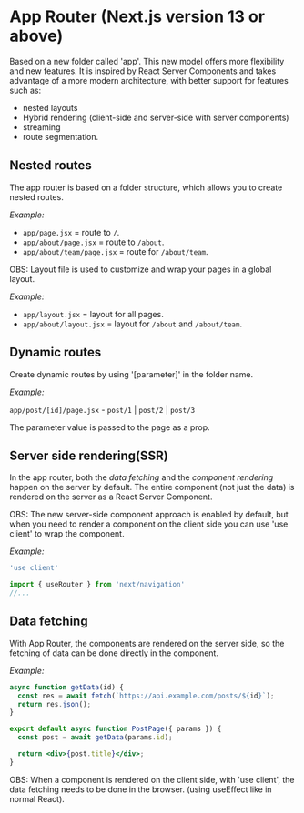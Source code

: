 # App Router (Next.js version 13 or above)

Based on a new folder called 'app'. This new model offers more flexibility and new features. It is inspired by React Server Components and takes advantage of a more modern architecture, with better support for features such as:

- nested layouts
- Hybrid rendering (client-side and server-side with server components)
- streaming
- route segmentation.

## Nested routes

The app router is based on a folder structure, which allows you to create nested routes.

*Example:*

- `app/page.jsx` = route to `/`.
- `app/about/page.jsx` = route to `/about`.
- `app/about/team/page.jsx` = route for `/about/team`.

OBS: Layout file is used to customize and wrap your pages in a global layout.

*Example:*

- `app/layout.jsx` = layout for all pages.
- `app/about/layout.jsx` = layout for `/about` and `/about/team`.

## Dynamic routes

Create dynamic routes by using '[parameter]' in the folder name.

*Example:*

`app/post/[id]/page.jsx` - `post/1` | `post/2` | `post/3`

The parameter value is passed to the page as a prop.

## Server side rendering(SSR)

In the app router, both the *data fetching* and the *component rendering* happen on the server by default. The entire component (not just the data) is rendered on the server as a React Server Component.

OBS: The new server-side component approach is enabled by default, but when you need to render a component on the client side you can use 'use client' to wrap the component.

*Example:*

```jsx
'use client'

import { useRouter } from 'next/navigation'
//...
```

## Data fetching

With App Router, the components are rendered on the server side, so the fetching of data can be done directly in the component.

*Example:*

```jsx
async function getData(id) {
  const res = await fetch(`https://api.example.com/posts/${id}`);
  return res.json();
}

export default async function PostPage({ params }) {
  const post = await getData(params.id);

  return <div>{post.title}</div>;
}
```

OBS: When a component is rendered on the client side, with 'use client', the data fetching needs to be done in the browser. (using useEffect like in normal React).